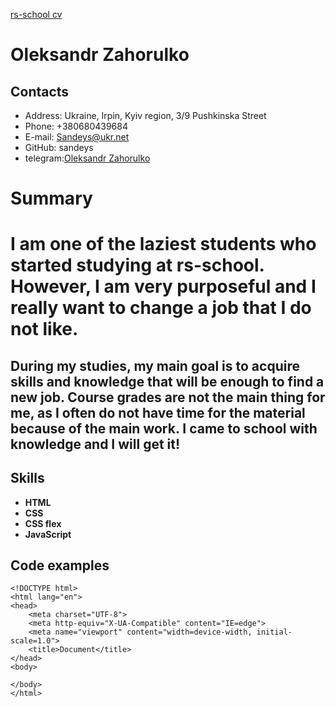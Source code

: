 [rs-school cv](https://Sandeys.github.io/rsschool-cv/)
# **Oleksandr Zahorulko**
## Contacts
* Address: Ukraine, Irpin, Kyiv region, 3/9 Pushkinska Street
* Phone: +380680439684
* E-mail: [Sandeys@ukr.net](https://mail.ukr.net/desktop#msglist/f0/p0)
* GitHub: sandeys
* telegram:[Oleksandr Zahorulko](https://web.telegram.org/k/)

# Summary
I am one of the laziest students who started studying at rs-school. However, I am very purposeful and I really want to change a job that I do not like.
======
During my studies, my main goal is to acquire skills and knowledge that will be enough to find a new job. Course grades are not the main thing for me, as I often do not have time for the material because of the main work. I came to school with knowledge and I will get it!
------

## Skills
* **HTML**
* **CSS**
* **CSS flex**
* **JavaScript**

## Code examples

```
<!DOCTYPE html>
<html lang="en">
<head>
    <meta charset="UTF-8">
    <meta http-equiv="X-UA-Compatible" content="IE=edge">
    <meta name="viewport" content="width=device-width, initial-scale=1.0">
    <title>Document</title>
</head>
<body>
    
</body>
</html>
```
